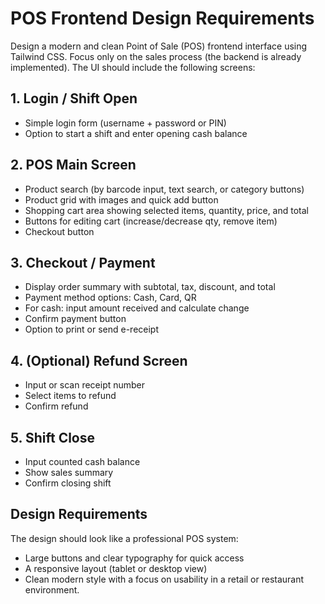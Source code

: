 # POS Frontend Design Requirements

Design a modern and clean Point of Sale (POS) frontend interface using Tailwind CSS. 
Focus only on the sales process (the backend is already implemented). 
The UI should include the following screens:

## 1. Login / Shift Open
- Simple login form (username + password or PIN)
- Option to start a shift and enter opening cash balance

## 2. POS Main Screen
- Product search (by barcode input, text search, or category buttons)
- Product grid with images and quick add button
- Shopping cart area showing selected items, quantity, price, and total
- Buttons for editing cart (increase/decrease qty, remove item)
- Checkout button

## 3. Checkout / Payment
- Display order summary with subtotal, tax, discount, and total
- Payment method options: Cash, Card, QR
- For cash: input amount received and calculate change
- Confirm payment button
- Option to print or send e-receipt

## 4. (Optional) Refund Screen
- Input or scan receipt number
- Select items to refund
- Confirm refund

## 5. Shift Close
- Input counted cash balance
- Show sales summary
- Confirm closing shift

## Design Requirements

The design should look like a professional POS system: 
- Large buttons and clear typography for quick access
- A responsive layout (tablet or desktop view)
- Clean modern style with a focus on usability in a retail or restaurant environment.
